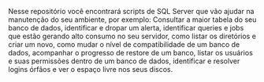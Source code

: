 Nesse repositório você encontrará scripts de SQL Server que vão ajudar na manutenção do seu ambiente, por exemplo: Consultar a maior tabela do seu banco de dados, identificar e dropar um alerta, identificar queries e jobs que estão gerando alto consumo no seu servidor, como listar os diretórios e criar um novo, como mudar o nível de compatibilidade de um banco de dados, acompanhar o progresso de restore de um banco, listar os usuários e suas permissões dentro de um banco de dados, identificar e resolver logins órfãos e ver o espaço livre nos seus discos. 
